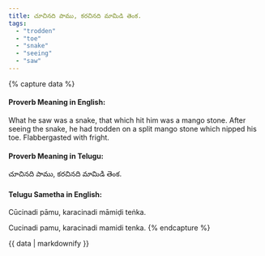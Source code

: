 ```yaml
---
title: చూచినది పాము, కరచినది మామిడి తెంక.
tags:
  - "trodden"
  - "toe"
  - "snake"
  - "seeing"
  - "saw"
---
```


{% capture data %}
#### Proverb Meaning in English:
What he saw was a snake, that which hit him was a mango stone.
After seeing the snake, he had trodden on a split mango stone which nipped his toe.
Flabbergasted with fright.

#### Proverb Meaning in Telugu:
చూచినది పాము, కరచినది మామిడి తెంక.

#### Telugu Sametha in English:
Cūcinadi pāmu, karacinadi māmiḍi teṅka.

Cucinadi pamu, karacinadi mamidi tenka.
{% endcapture %}

{{ data | markdownify }}

